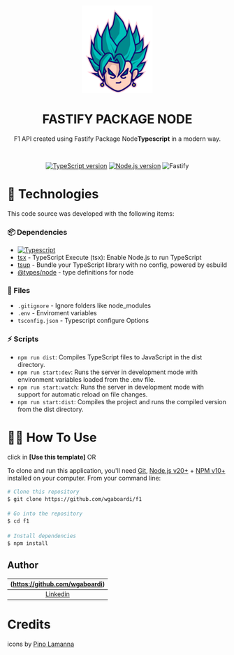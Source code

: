 <div align="center">

  <img src="./.github/assets/blue-saiyan-bg.png" alt="Logo" height="200">
  <h1 align="center"><strong>FASTIFY PACKAGE NODE</strong></h1>
  <p align="center">
	  F1 API created using Fastify Package Node<b>Typescript</b> in a modern way.
  </p>

</div>

<br />

  <!-- Badges -->
<div align="center">
  
  [![TypeScript version][ts-badge]][typescript-5-4]
  [![Node.js version][nodejs-badge]][nodejs]
  <img alt="Fastify" src="https://img.shields.io/badge/fastify-202020?style=for-the-badge&logo=fastify&logoColor=white"/>

</div>

# 🚀 Technologies

This code source was developed with the following items:

### 📦 Dependencies

- <a href=[typescript-npm]><img src="https://img.shields.io/badge/TypeScript-007ACC?style=for-the-badge&logo=typescript&logoColor=white" alt="Typescript"/></a>
- [tsx][tsx-npm] - TypeScript Execute (tsx): Enable Node.js to run TypeScript
- [tsup][tsup-npm] - Bundle your TypeScript library with no config, powered by esbuild
- [@types/node][@types/node-npm] - type definitions for node

### 📄 Files

- `.gitignore` - Ignore folders like node_modules
- `.env` - Enviroment variables
- `tsconfig.json` - Typescript configure Options

### ⚡ Scripts

- `npm run dist`: Compiles TypeScript files to JavaScript in the dist directory.
- `npm run start:dev`: Runs the server in development mode with environment variables loaded from the .env file.
- `npm run start:watch`: Runs the server in development mode with support for automatic reload on file changes.
- `npm run start:dist`: Compiles the project and runs the compiled version from the dist directory.

# 👨‍💻 How To Use

click in **[Use this template]** OR

To clone and run this application, you'll need [Git](https://git-scm.com), [Node.js v20+](https://nodejs.org/en/) + [NPM v10+](https://nodejs.org/en/) installed on your computer. From your command line:

```bash
# Clone this repository
$ git clone https://github.com/wgaboardi/f1

# Go into the repository
$ cd f1

# Install dependencies
$ npm install
```

## Author

| (https://github.com/wgaboardi) |
| :---------------------------------------------------------------------------------------------------------------------------------------: |
|                                            [Linkedin](www.linkedin.com/in/wgaboardi/)                                             |

# Credits

icons by [Pino Lamanna][dribble-icon]

[typescript]: https://www.typescriptlang.org/
[typescript-5-4]: https://www.typescriptlang.org/
[ts-badge]: https://img.shields.io/badge/TypeScript-5.4-blue.svg
[nodejs-badge]: https://img.shields.io/badge/Node.js->=%2020.00-blue.svg
[nodejs]: https://nodejs.org/
[dribble-icon]: https://dribbble.com/Schakalwal
[typescript-npm]: https://www.npmjs.com/package/typescript
[tsx-npm]: https://www.npmjs.com/package/tsx
[tsup-npm]: https://www.npmjs.com/package/tsup
[@types/node-npm]: https://www.npmjs.com/package/@types/node
